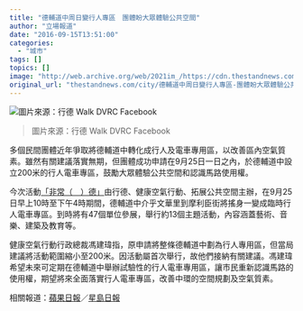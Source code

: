 ```yaml
---
title: "德輔道中周日變行人專區　團體盼大眾體驗公共空間"
author: "立場報道"
date: "2016-09-15T13:51:00"
categories:
  - "城市"
tags: []
topics: []
image: "http://web.archive.org/web/2021im_/https://cdn.thestandnews.com/media/photos/cache/walk-green_0uCa4_1200x0.png"
original_url: "thestandnews.com/city/德輔道中周日變行人專區-團體盼大眾體驗公共空間"
---
```

![圖片來源：行德 Walk DVRC Facebook](http://web.archive.org/web/2021im_/https://cdn.thestandnews.com/media/photos/cache/walk-green_0uCa4_1200x0.png)

> 圖片來源：行德 Walk DVRC Facebook

多個民間團體近年爭取將德輔道中轉化成行人及電車專用區，以改善區內空氣質素。雖然有關建議落實無期，但團體成功申請在9月25日一日之內，於德輔道中設立200米的行人電車專區，鼓勵大眾體驗公共空間和認識馬路使用權。

今次活動[「非常（　）德」](http://web.archive.org/web/20210628231331/https://www.facebook.com/events/1783495478555230/)由行德、健康空氣行動、拓展公共空間主辦，在9月25日早上10時至下午4時期間，德輔道中介乎文華里到摩利臣街將搖身一變成臨時行人電車專區。到時將有47個單位參展，舉行約13個主題活動，內容涵蓋藝術、音樂、建築及教育等。

健康空氣行動行政總裁馮建瑋指，原申請將整條德輔道中劃為行人專用區，但當局建議將活動範圍縮小至200米。因活動屬首次舉行，故他們接納有關建議。馮建瑋希望未來可定期在德輔道中舉辦試驗性的行人電車專用區，讓市民重新認識馬路的使用權，期望將來全面落實行人電車專區，改善中環的空間規劃及空氣質素。

相關報道：[蘋果日報](http://web.archive.org/web/20210628231331/http://hk.apple.nextmedia.com/news/art/20160915/19771282)／[星島日報](http://web.archive.org/web/20210628231331/http://std.stheadline.com/instant/articles/detail/228462-%E9%A6%99%E6%B8%AF-%E5%BE%B7%E8%BC%94%E9%81%93%E4%B8%AD%E8%AE%8A%E8%BA%AB%E8%A1%8C%E4%BA%BA%E9%9B%BB%E8%BB%8A%E5%B0%88%E5%8D%80+%E5%B8%82%E6%B0%91%E5%8F%AF%E8%B8%A2%E6%B3%A2%E8%B7%B3%E8%88%9E)